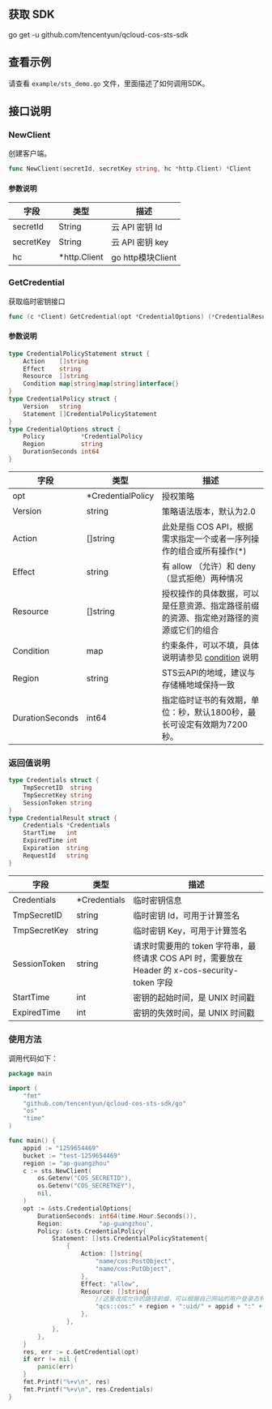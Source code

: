 ## 获取 SDK
go get -u github.com/tencentyun/qcloud-cos-sts-sdk

## 查看示例

请查看 `example/sts_demo.go` 文件，里面描述了如何调用SDK。

## 接口说明

### NewClient

创建客户端。

```go
func NewClient(secretId, secretKey string, hc *http.Client) *Client
```

#### 参数说明

|字段|类型|描述|
| ---- | ---- | ---- |
|secretId|String| 云 API 密钥 Id|
|secretKey|String| 云 API 密钥 key|
|hc|*http.Client| go http模块Client |

### GetCredential

获取临时密钥接口

```go
func (c *Client) GetCredential(opt *CredentialOptions) (*CredentialResult, error)
```
#### 参数说明

```go
type CredentialPolicyStatement struct {
    Action    []string                       
    Effect    string                          
    Resource  []string                         
    Condition map[string]map[string]interface{} 
}
type CredentialPolicy struct {
    Version   string                      
    Statement []CredentialPolicyStatement 
}
type CredentialOptions struct {
    Policy          *CredentialPolicy
    Region          string
    DurationSeconds int64
}
```

|字段|类型|描述|
| ---- | ---- | ---- |
|opt|*CredentialPolicy| 授权策略 |
| Version         |string| 策略语法版本，默认为2.0 |
|Action|[]string| 此处是指 COS API，根据需求指定一个或者一序列操作的组合或所有操作(*) |
|Effect|string| 有 allow （允许）和 deny （显式拒绝）两种情况 |
|Resource|[]string| 授权操作的具体数据，可以是任意资源、指定路径前缀的资源、指定绝对路径的资源或它们的组合 |
|Condition|map|约束条件，可以不填，具体说明请参见 [condition](https://cloud.tencent.com/document/product/598/10603#6.-.E7.94.9F.E6.95.88.E6.9D.A1.E4.BB.B6.EF.BC.88condition.EF.BC.89) 说明|
|Region|string| STS云API的地域，建议与存储桶地域保持一致 |
|DurationSeconds|int64| 指定临时证书的有效期，单位：秒，默认1800秒，最长可设定有效期为7200秒。 |

### 返回值说明

``` go
type Credentials struct {
    TmpSecretID  string 
    TmpSecretKey string 
    SessionToken string 
}
type CredentialResult struct {
    Credentials *Credentials 
    StartTime   int
    ExpiredTime int          
    Expiration  string                 
    RequestId   string  
}
```

|字段|类型|描述|
| ---- | ---- | ---- |
|Credentials | *Credentials | 临时密钥信息 |
|TmpSecretID | string | 临时密钥 Id，可用于计算签名 |
|TmpSecretKey | string | 临时密钥 Key，可用于计算签名 |
|SessionToken | string | 请求时需要用的 token 字符串，最终请求 COS API 时，需要放在 Header 的 x-cos-security-token 字段 |
|StartTime | int | 密钥的起始时间，是 UNIX 时间戳 |
|ExpiredTime | int | 密钥的失效时间，是 UNIX 时间戳 |

### 使用方法

调用代码如下：

```go
package main

import (
	"fmt"
	"github.com/tencentyun/qcloud-cos-sts-sdk/go"
	"os"
	"time"
)

func main() {
	appid := "1259654469"
	bucket := "test-1259654469"
	region := "ap-guangzhou"
	c := sts.NewClient(
		os.Getenv("COS_SECRETID"),
		os.Getenv("COS_SECRETKEY"),
		nil,
	)
	opt := &sts.CredentialOptions{
		DurationSeconds: int64(time.Hour.Seconds()),
		Region:          "ap-guangzhou",
		Policy: &sts.CredentialPolicy{
			Statement: []sts.CredentialPolicyStatement{
				{
					Action: []string{
						"name/cos:PostObject",
						"name/cos:PutObject",
					},
					Effect: "allow",
					Resource: []string{
						//这里改成允许的路径前缀，可以根据自己网站的用户登录态判断允许上传的具体路径，例子： a.jpg 或者 a/* 或者 * (使用通配符*存在重大安全风险, 请谨慎评估使用)
						"qcs::cos:" + region + ":uid/" + appid + ":" + bucket + "/exampleobject",
					},
				},
			},
		},
	}
	res, err := c.GetCredential(opt)
	if err != nil {
		panic(err)
	}
	fmt.Printf("%+v\n", res)
	fmt.Printf("%+v\n", res.Credentials)
}
```
